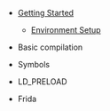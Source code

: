 * [Getting Started](README)
  - [Environment Setup](1-getting-started/quickstart)

* Basic compilation

* Symbols

* LD_PRELOAD

* Frida